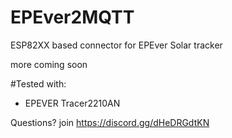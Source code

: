 # EPEver2MQTT
ESP82XX based connector for EPEver Solar tracker


more coming soon

#Tested with:
- EPEVER Tracer2210AN

Questions? join https://discord.gg/dHeDRGdtKN
